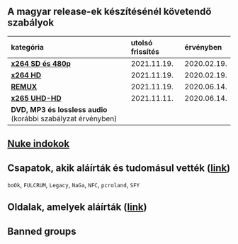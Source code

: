 ## A magyar release-ek készítésénél követendő szabályok
| kategória                                                                                                                    | utolsó frissítés | érvényben   |
| :-                                                                                                                           | :-               | :-          |
| [**x264 SD és 480p**](https://github.com/encoding-hun/rules-and-standards/blob/master/series-and-movies-x264-sd-and-480p.md) | 2021.11.19.      | 2020.02.19. |
| [**x264 HD**](https://github.com/encoding-hun/rules-and-standards/blob/master/series-and-movies-x264-hd.md)                  | 2021.11.19.      | 2020.02.19. |
| [**REMUX**](https://github.com/encoding-hun/rules-and-standards/blob/master/series-and-movies-remux.md)                      | 2021.11.19.      | 2020.06.14. |
| [**x265 UHD-HD**](https://github.com/encoding-hun/rules-and-standards/blob/master/series-and-movies-x265-hd-uhd.md)          | 2021.11.11.      | 2020.06.14. |
| **DVD, MP3 és lossless audio** (korábbi szabályzat érvényben)                                                                |                  |             |

## [**Nuke indokok**](https://github.com/encoding-hun/rules-and-standards/blob/master/nuke_reasons_movies.md)

## Csapatok, akik aláírták és tudomásul vették ([link](https://github.com/encoding-hun/rules-and-standards/issues/14))
`boOk`, `FULCRUM`, `Legacy`, `NaGa`, `NFC`, `pcroland`, `SFY`

## Oldalak, amelyek aláírták ([link](https://github.com/encoding-hun/rules-and-standards/issues/18))

## Banned groups
